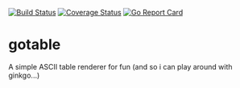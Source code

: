 [![Build Status](https://travis-ci.org/tomcraven/gotable.svg?branch=master)](https://travis-ci.org/tomcraven/gotable)
[![Coverage Status](https://coveralls.io/repos/tomcraven/gotable/badge.svg?branch=master&service=github)](https://coveralls.io/github/tomcraven/gotable?branch=master)
[![Go Report Card](https://goreportcard.com/badge/github.com/tomcraven/gotable)](https://goreportcard.com/report/github.com/tomcraven/gotable)
# gotable

A simple ASCII table renderer for fun (and so i can play around with ginkgo...)
